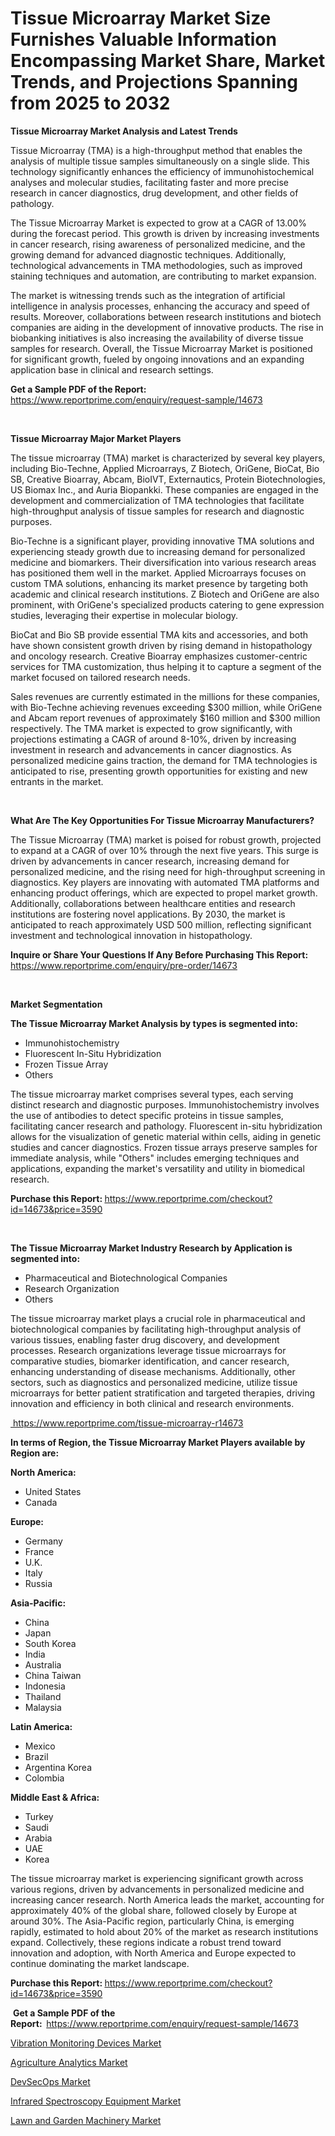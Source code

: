 <p><h1>Tissue Microarray Market Size Furnishes Valuable Information Encompassing Market Share, Market Trends, and Projections Spanning from 2025 to 2032</h1></p><p><strong>Tissue Microarray Market Analysis and Latest Trends</strong></p>
<p><p>Tissue Microarray (TMA) is a high-throughput method that enables the analysis of multiple tissue samples simultaneously on a single slide. This technology significantly enhances the efficiency of immunohistochemical analyses and molecular studies, facilitating faster and more precise research in cancer diagnostics, drug development, and other fields of pathology. </p><p>The Tissue Microarray Market is expected to grow at a CAGR of 13.00% during the forecast period. This growth is driven by increasing investments in cancer research, rising awareness of personalized medicine, and the growing demand for advanced diagnostic techniques. Additionally, technological advancements in TMA methodologies, such as improved staining techniques and automation, are contributing to market expansion. </p><p>The market is witnessing trends such as the integration of artificial intelligence in analysis processes, enhancing the accuracy and speed of results. Moreover, collaborations between research institutions and biotech companies are aiding in the development of innovative products. The rise in biobanking initiatives is also increasing the availability of diverse tissue samples for research. Overall, the Tissue Microarray Market is positioned for significant growth, fueled by ongoing innovations and an expanding application base in clinical and research settings.</p></p>
<p><strong>Get a Sample PDF of the Report:&nbsp;</strong> <a href="https://www.reportprime.com/enquiry/request-sample/14673?utm_campaign=112&utm_medium=2&utm_source=Github&utm_content=ia&utm_term=20032025&utm_id=tissue-microarray">https://www.reportprime.com/enquiry/request-sample/14673</a></p>
<p>&nbsp;</p>
<p><strong>Tissue Microarray Major Market Players</strong></p>
<p><p>The tissue microarray (TMA) market is characterized by several key players, including Bio-Techne, Applied Microarrays, Z Biotech, OriGene, BioCat, Bio SB, Creative Bioarray, Abcam, BioIVT, Externautics, Protein Biotechnologies, US Biomax Inc., and Auria Biopankki. These companies are engaged in the development and commercialization of TMA technologies that facilitate high-throughput analysis of tissue samples for research and diagnostic purposes.</p><p>Bio-Techne is a significant player, providing innovative TMA solutions and experiencing steady growth due to increasing demand for personalized medicine and biomarkers. Their diversification into various research areas has positioned them well in the market. Applied Microarrays focuses on custom TMA solutions, enhancing its market presence by targeting both academic and clinical research institutions. Z Biotech and OriGene are also prominent, with OriGene's specialized products catering to gene expression studies, leveraging their expertise in molecular biology.</p><p>BioCat and Bio SB provide essential TMA kits and accessories, and both have shown consistent growth driven by rising demand in histopathology and oncology research. Creative Bioarray emphasizes customer-centric services for TMA customization, thus helping it to capture a segment of the market focused on tailored research needs.</p><p>Sales revenues are currently estimated in the millions for these companies, with Bio-Techne achieving revenues exceeding $300 million, while OriGene and Abcam report revenues of approximately $160 million and $300 million respectively. The TMA market is expected to grow significantly, with projections estimating a CAGR of around 8-10%, driven by increasing investment in research and advancements in cancer diagnostics. As personalized medicine gains traction, the demand for TMA technologies is anticipated to rise, presenting growth opportunities for existing and new entrants in the market.</p></p>
<p>&nbsp;</p>
<p><strong>What Are The Key Opportunities For Tissue Microarray Manufacturers?</strong></p>
<p><p>The Tissue Microarray (TMA) market is poised for robust growth, projected to expand at a CAGR of over 10% through the next five years. This surge is driven by advancements in cancer research, increasing demand for personalized medicine, and the rising need for high-throughput screening in diagnostics. Key players are innovating with automated TMA platforms and enhancing product offerings, which are expected to propel market growth. Additionally, collaborations between healthcare entities and research institutions are fostering novel applications. By 2030, the market is anticipated to reach approximately USD 500 million, reflecting significant investment and technological innovation in histopathology.</p></p>
<p><strong>Inquire or Share Your Questions If Any Before Purchasing This Report:</strong> <a href="https://www.reportprime.com/enquiry/pre-order/14673?utm_campaign=112&utm_medium=2&utm_source=Github&utm_content=ia&utm_term=20032025&utm_id=tissue-microarray">https://www.reportprime.com/enquiry/pre-order/14673</a></p>
<p>&nbsp;</p>
<p><strong>Market Segmentation</strong></p>
<p><strong>The Tissue Microarray Market Analysis by types is segmented into:</strong></p>
<p><ul><li>Immunohistochemistry</li><li>Fluorescent In-Situ Hybridization</li><li>Frozen Tissue Array</li><li>Others</li></ul></p>
<p><p>The tissue microarray market comprises several types, each serving distinct research and diagnostic purposes. Immunohistochemistry involves the use of antibodies to detect specific proteins in tissue samples, facilitating cancer research and pathology. Fluorescent in-situ hybridization allows for the visualization of genetic material within cells, aiding in genetic studies and cancer diagnostics. Frozen tissue arrays preserve samples for immediate analysis, while "Others" includes emerging techniques and applications, expanding the market's versatility and utility in biomedical research.</p></p>
<p><strong>Purchase this Report:&nbsp;</strong><a href="https://www.reportprime.com/checkout?id=14673&price=3590&utm_campaign=112&utm_medium=2&utm_source=Github&utm_content=ia&utm_term=20032025&utm_id=tissue-microarray">https://www.reportprime.com/checkout?id=14673&price=3590</a></p>
<p>&nbsp;</p>
<p><strong>The Tissue Microarray Market Industry Research by Application is segmented into:</strong></p>
<p><ul><li>Pharmaceutical and Biotechnological Companies</li><li>Research Organization</li><li>Others</li></ul></p>
<p><p>The tissue microarray market plays a crucial role in pharmaceutical and biotechnological companies by facilitating high-throughput analysis of various tissues, enabling faster drug discovery, and development processes. Research organizations leverage tissue microarrays for comparative studies, biomarker identification, and cancer research, enhancing understanding of disease mechanisms. Additionally, other sectors, such as diagnostics and personalized medicine, utilize tissue microarrays for better patient stratification and targeted therapies, driving innovation and efficiency in both clinical and research environments.</p></p>
<p><a href="https://www.reportprime.com/tissue-microarray-r14673?utm_campaign=112&utm_medium=2&utm_source=Github&utm_content=ia&utm_term=20032025&utm_id=tissue-microarray">&nbsp;https://www.reportprime.com/tissue-microarray-r14673</a></p>
<p><strong>In terms of Region, the Tissue Microarray Market Players available by Region are:</strong></p>
<p>
    <p> <strong> North America: </strong>
        <ul>
            <li>United States</li>
            <li>Canada</li>
        </ul>
        </p> 
    <p> <strong> Europe: </strong>
        <ul>
            <li>Germany</li>
            <li>France</li>
            <li>U.K.</li>
            <li>Italy</li>
            <li>Russia</li>
        </ul>
        </p> 
    <p> <strong> Asia-Pacific: </strong>
        <ul>
            <li>China</li>
            <li>Japan</li>
            <li>South Korea</li>
            <li>India</li>
            <li>Australia</li>
            <li>China Taiwan</li>
            <li>Indonesia</li>
            <li>Thailand</li>
            <li>Malaysia</li>
        </ul>
        </p> 
    <p> <strong> Latin America: </strong>
        <ul>
            <li>Mexico</li>
            <li>Brazil</li>
            <li>Argentina Korea</li>
            <li>Colombia</li>
        </ul>
        </p> 
    <p> <strong> Middle East & Africa: </strong>
        <ul>
            <li>Turkey</li>
            <li>Saudi</li>
            <li>Arabia</li>
            <li>UAE</li>
            <li>Korea</li>
        </ul>
    </p>
    </p>
<p><p>The tissue microarray market is experiencing significant growth across various regions, driven by advancements in personalized medicine and increasing cancer research. North America leads the market, accounting for approximately 40% of the global share, followed closely by Europe at around 30%. The Asia-Pacific region, particularly China, is emerging rapidly, estimated to hold about 20% of the market as research institutions expand. Collectively, these regions indicate a robust trend toward innovation and adoption, with North America and Europe expected to continue dominating the market landscape.</p></p>
<p><strong>Purchase this Report: </strong><a href="https://www.reportprime.com/checkout?id=14673&price=3590&utm_campaign=112&utm_medium=2&utm_source=Github&utm_content=ia&utm_term=20032025&utm_id=tissue-microarray">https://www.reportprime.com/checkout?id=14673&price=3590</a></p>
<p>&nbsp;<strong>Get a Sample PDF of the Report:&nbsp;&nbsp;</strong><a href="https://www.reportprime.com/enquiry/request-sample/14673?utm_campaign=112&utm_medium=2&utm_source=Github&utm_content=ia&utm_term=20032025&utm_id=tissue-microarray">https://www.reportprime.com/enquiry/request-sample/14673</a></p>
<p><strong></strong></p>
<p><p><a href="https://www.linkedin.com/pulse/in-depth-vibration-monitoring-devices-market-study-2025-2032-bswkc?utm_campaign=112&utm_medium=2&utm_source=Github&utm_content=ia&utm_term=20032025&utm_id=tissue-microarray">Vibration Monitoring Devices Market</a></p><p><a href="https://github.com/chaiszepkadk/Market-Research-Report-List-1/blob/main/agriculture-analytics-market.md?utm_campaign=112&utm_medium=2&utm_source=Github&utm_content=ia&utm_term=20032025&utm_id=tissue-microarray">Agriculture Analytics Market</a></p><p><a href="https://github.com/oeungcolesh0/Market-Research-Report-List-1/blob/main/devsecops-market.md?utm_campaign=112&utm_medium=2&utm_source=Github&utm_content=ia&utm_term=20032025&utm_id=tissue-microarray">DevSecOps Market</a></p><p><a href="https://www.linkedin.com/pulse/infrared-spectroscopy-equipment-market-size-report-projected-lpapc?utm_campaign=112&utm_medium=2&utm_source=Github&utm_content=ia&utm_term=20032025&utm_id=tissue-microarray">Infrared Spectroscopy Equipment Market</a></p><p><a href="https://www.linkedin.com/pulse/forecasts-growth-opportunities-lawn-garden-machinery-industry-z74yc?utm_campaign=112&utm_medium=2&utm_source=Github&utm_content=ia&utm_term=20032025&utm_id=tissue-microarray">Lawn and Garden Machinery Market</a></p></p>